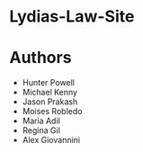 # Lydias-Law-Site

# Authors
- Hunter Powell
- Michael Kenny
- Jason Prakash
- Moises Robledo
- Maria Adil
- Regina Gil
- Alex Giovannini
